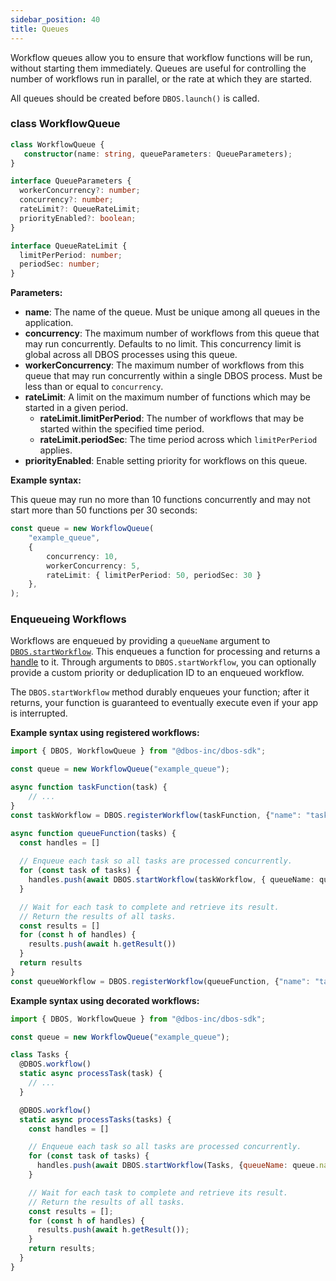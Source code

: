 ```yaml
---
sidebar_position: 40
title: Queues
---
```


Workflow queues allow you to ensure that workflow functions will be run, without starting them immediately.
Queues are useful for controlling the number of workflows run in parallel, or the rate at which they are started.

All queues should be created before `DBOS.launch()` is called.

### class WorkflowQueue

```typescript
class WorkflowQueue {
   constructor(name: string, queueParameters: QueueParameters);
}

interface QueueParameters {
  workerConcurrency?: number;
  concurrency?: number;
  rateLimit?: QueueRateLimit;
  priorityEnabled?: boolean;
}

interface QueueRateLimit {
  limitPerPeriod: number;
  periodSec: number;
}

```

**Parameters:**
- **name**: The name of the queue.  Must be unique among all queues in the application.
- **concurrency**: The maximum number of workflows from this queue that may run concurrently. Defaults to no limit.
This concurrency limit is global across all DBOS processes using this queue.
- **workerConcurrency**: The maximum number of workflows from this queue that may run concurrently within a single DBOS process. Must be less than or equal to `concurrency`.
- **rateLimit**: A limit on the maximum number of functions which may be started in a given period.
  - **rateLimit.limitPerPeriod**: The number of workflows that may be started within the specified time period.
  - **rateLimit.periodSec**: The time period across which `limitPerPeriod` applies.
- **priorityEnabled**: Enable setting priority for workflows on this queue.

**Example syntax:**

This queue may run no more than 10 functions concurrently and may not start more than 50 functions per 30 seconds:

```typescript
const queue = new WorkflowQueue(
    "example_queue",
    {
        concurrency: 10,
        workerConcurrency: 5,
        rateLimit: { limitPerPeriod: 50, periodSec: 30 }
    },
);
```


### Enqueueing Workflows

Workflows are enqueued by providing a `queueName` argument to [`DBOS.startWorkflow`](./methods.md#dbosstartworkflow).
This enqueues a function for processing and returns a [handle](./methods.md#workflow-handles) to it.
Through arguments to `DBOS.startWorkflow`, you can optionally provide a custom priority or deduplication ID to an enqueued workflow.

The `DBOS.startWorkflow` method durably enqueues your function; after it returns, your function is guaranteed to eventually execute even if your app is interrupted.

**Example syntax using registered workflows:**

```typescript
import { DBOS, WorkflowQueue } from "@dbos-inc/dbos-sdk";

const queue = new WorkflowQueue("example_queue");

async function taskFunction(task) {
    // ...
}
const taskWorkflow = DBOS.registerWorkflow(taskFunction, {"name": "taskWorkflow"});

async function queueFunction(tasks) {
  const handles = []
  
  // Enqueue each task so all tasks are processed concurrently.
  for (const task of tasks) {
    handles.push(await DBOS.startWorkflow(taskWorkflow, { queueName: queue.name })(task))
  }

  // Wait for each task to complete and retrieve its result.
  // Return the results of all tasks.
  const results = []
  for (const h of handles) {
    results.push(await h.getResult())
  }
  return results
}
const queueWorkflow = DBOS.registerWorkflow(queueFunction, {"name": "taskWorkflow"})
```

**Example syntax using decorated workflows:**

```javascript
import { DBOS, WorkflowQueue } from "@dbos-inc/dbos-sdk";

const queue = new WorkflowQueue("example_queue");

class Tasks {
  @DBOS.workflow()
  static async processTask(task) {
    // ...
  }

  @DBOS.workflow()
  static async processTasks(tasks) {
    const handles = []

    // Enqueue each task so all tasks are processed concurrently.
    for (const task of tasks) {
      handles.push(await DBOS.startWorkflow(Tasks, {queueName: queue.name}).processTask(task));
    }

    // Wait for each task to complete and retrieve its result.
    // Return the results of all tasks.
    const results = [];
    for (const h of handles) {
      results.push(await h.getResult());
    }
    return results;
  }
}
```


